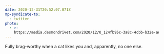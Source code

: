 ```yaml
---
date: 2020-12-31T20:52:07.071Z
mp-syndicate-to:
  - twitter
photo:
  - >-
    https://media.desmondrivet.com/2020/12/0_124fb95c-3a8c-4cbb-b32e-ad2607f63220.jpg
---
```


Fully brag-worthy when a cat likes you and, apparently, no one else.
